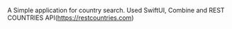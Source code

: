 A Simple application for country search.
Used SwiftUI, Combine and REST COUNTRIES API(https://restcountries.com)
